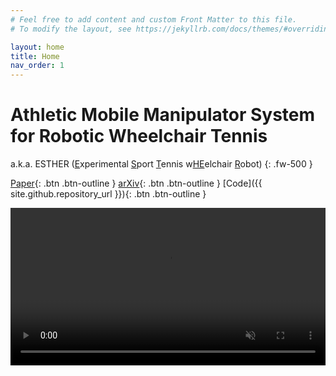 ```yaml
---
# Feel free to add content and custom Front Matter to this file.
# To modify the layout, see https://jekyllrb.com/docs/themes/#overriding-theme-defaults

layout: home
title: Home
nav_order: 1
---
```


# Athletic Mobile Manipulator System for Robotic Wheelchair Tennis
a.k.a. ESTHER (<u>E</u>xperimental <u>S</u>port <u>T</u>ennis w<u>HE</u>elchair <u>R</u>obot)
{: .fw-500 }



[Paper](assets/paper.pdf){: .btn .btn-outline }
[arXiv](https://arxiv.org/abs/2210.02517){: .btn .btn-outline }
[Code]({{ site.github.repository_url }}){: .btn .btn-outline }


<video width="100%" autoplay controls loop muted poster>
    <source src="assets/videos/iros.mp4" type="video/mp4">
</video>

